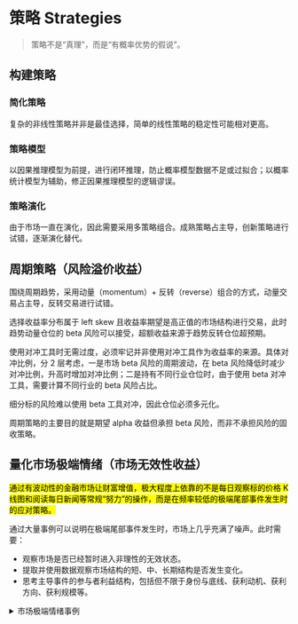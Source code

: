 # 策略 Strategies

> 策略不是“真理”，而是“有概率优势的假说”。

## 构建策略

### 简化策略

复杂的非线性策略并非是最佳选择，简单的线性策略的稳定性可能相对更高。

### 策略模型

以因果推理模型为前提，进行闭环推理，防止概率模型数据不足或过拟合；以概率统计模型为辅助，修正因果推理模型的逻辑谬误。

### 策略演化

由于市场一直在演化，因此需要采用多策略组合。成熟策略占主导，创新策略进行试错，逐渐演化替代。

## 周期策略（风险溢价收益）

围绕周期趋势，采用动量（momentum）+ 反转（reverse）组合的方式，动量交易占主导，反转交易进行试错。

选择收益率分布属于 left skew 且收益率期望是高正值的市场结构进行交易，此时趋势动量仓位的 beta 风险可以接受，超额收益来源于趋势反转仓位超预期。

使用对冲工具时无需过度，必须牢记并非使用对冲工具作为收益率的来源。具体对冲比例，分 2 层考虑，一是市场 beta 风险的周期波动，在 beta 风险降低时减少对冲比例，升高时增加对冲比例；二是持有不同行业仓位时，由于使用 beta 对冲工具，需要计算不同行业的 beta 风险占比。

细分标的风险难以使用 beta 工具对冲，因此仓位必须多元化。

周期策略的主要目的就是期望 alpha 收益但承担 beta 风险，而非不承担风险的固收策略。

## 量化市场极端情绪（市场无效性收益）

<mark>通过有波动性的金融市场让财富增值，极大程度上依靠的不是每日观察标的价格 K 线图和阅读每日新闻等常规“努力”的操作，而是在频率较低的极端尾部事件发生时的应对策略。</mark>

通过大量事例可以说明在极端尾部事件发生时，市场上几乎充满了噪声。此时需要：

- 观察市场是否已经暂时进入非理性的无效状态。
- 提取并使用数据观察市场结构的短、中、长期结构是否发生变化。
- 思考主导事件的参与者利益结构，包括但不限于身份与底线、获利动机、获利方向、获利规模等。

<details>

<summary>市场极端情绪事例</summary>

---

> 噪声：2021 年 4 月中旬，crypto 交易机构 Coinbase 在美股上市。当时的市场氛围是散户群情激昂，以 ETH 为首的 altcoin 价格更是涨幅惊人，新闻媒体更是宣布“元宇宙”时代已经到来。

> 后市：

> 信号：

---

> 噪声：2021 年 11 月上旬，BTC 价格来到 69,000$，Elon Musk 更是在 Twitter 上发表 post 助推市场 FOMO 情绪。

> 后市：

> 信号：

---

> 噪声：2022 年 2 月下旬，Russia 发动对 Ukraine 的战争，当日全球风险资产大幅下跌，避险资产大幅上涨，新闻媒体更是宣布“第三次世界大战”已经开始。 

> 后市：

> 信号：

---

> 噪声：2022 年中，由 Luna 崩盘导致的 crypto 市场流动性继续紧缩，以 ETH 为首的 altcoin 价格跌幅巨大，新闻媒体更是宣扬 ETH 等大型项目代币即将归零和“元宇宙”不可实现理论。

---

> 噪声：2022 年中，由于 RUS-UKR 战争和中国大陆疫情封锁导致的全球大宗商品和制成品的供应链压力，全球平均通胀率飙升，能源、金属和农产品等大宗商品价格持续上涨，新闻媒体更是宣扬 1970s 的超级滞涨周期已经到来。

> 后市：

> 信号：

---

> 噪声：2022 年 Q4，美国经济持续面临高通胀压力，Fed 多次大幅加息导致全球风险资产相比年初跌幅巨大，大量年初的明星科技公司股价崩盘和 crypto 机构破产如 FTX，大量市场卖方机构宣传主题是风险资产价格将会继续暴跌的研报。

> 后市：

> 信号：

---

> 噪声：2023 年 1 月下旬，由于中国大陆在 2022 年底全面解除疫情风控，导致恒生指数价格仅在一个季度内就上涨超过 50%，新闻媒体和大量市场卖方机构宣传中国经济重新回到高增长的正轨。

> 后市：

> 信号：

---

> 噪声：2023 年 3 月中旬，SVB 和 Swiss Credit 两家中大型银行的破产，导致全球已上市的金融机构股价出现大幅波动，新闻媒体更是宣扬 2008 年次贷危机规模的全球金融危机马上就会发生。

> 后市：

> 信号：

---

> 噪声：2024 年 8 月上旬，Nikkei 225 指数单日下跌超过 10%，引发全球风险资产大幅波动，VIX 指数大幅飙升，新闻媒体宣扬本轮 AI 科技浪潮的泡沫已经破灭。

> 后市：

> 信号：

---

> 噪声：2025 年 4 月，D. Trump 和中国官方持续加码全面报复性关税，甚至超过 200%，全球风险资产大跌，VIX 指数大幅飙升，新闻媒体更是宣扬“第三次世界大战”已经开始。

> 后市：

> 信号：

---

> 噪声：2025 年 5 月，由于 D. Trump 引发的一系列全球关税事件，美元指数自年初大跌，黄金持续暴涨，新闻媒体更是渲染重回“金本位”时代，黄金价格即将复现 1970s 的涨幅。

> 后市：

> 信号：

---

> 噪声：

> 后市：

> 信号：


</details>

